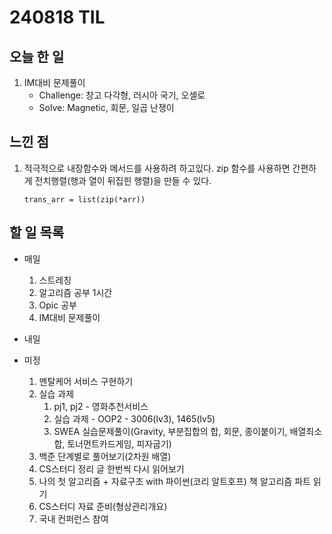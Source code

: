 # 240818 TIL

## 오늘 한 일
1. IM대비 문제풀이
    - Challenge: 창고 다각형, 러시아 국기, 오셀로
    - Solve: Magnetic, 회문, 일곱 난쟁이




## 느낀 점
1. 적극적으로 내장함수와 메서드를 사용하려 하고있다. zip 함수를 사용하면 간편하게 전치행렬(행과 열이 뒤집힌 행렬)을 만들 수 있다.
    ```
    trans_arr = list(zip(*arr))
    ```
## 할 일 목록
 - 매일
    1. 스트레칭
    2. 알고리즘 공부 1시간
    3. Opic 공부
    4. IM대비 문제풀이

 - 내일

 - 미정
    1. 멘탈케어 서비스 구현하기
    2. 실습 과제
        1. pj1, pj2 - 영화추천서비스
        2. 실습 과제 - OOP2 - 3006(lv3), 1465(lv5)
        3. SWEA 실습문제풀이(Gravity, 부분집합의 합, 회문, 종이붙이기, 배열최소합, 토너먼트카드게임, 피자굽기)
    3. 백준 단계별로 풀어보기(2차원 배열)
    4. CS스터디 정리 글 한번씩 다시 읽어보기
    5. 나의 첫 알고리즘 + 자료구조 with 파이썬(코리 알트호프) 책 알고리즘 파트 읽기
    6. CS스터디 자료 준비(형상관리개요)
    7. 국내 컨퍼런스 참여